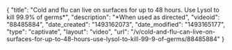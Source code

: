 {
    "title": "Cold and flu can live on surfaces for up to 48 hours. Use Lysol to kill 99.9% of germs*",
    "description": "*When used as directed",
    "videoid": "88485884",
    "date_created": "1493162073",
    "date_modified": "1493165177",
    "type": "captivate",
    "layout": "video",
    "url": "\/v\/cold-and-flu-can-live-on-surfaces-for-up-to-48-hours-use-lysol-to-kill-99-9-of-germs\/88485884"
}